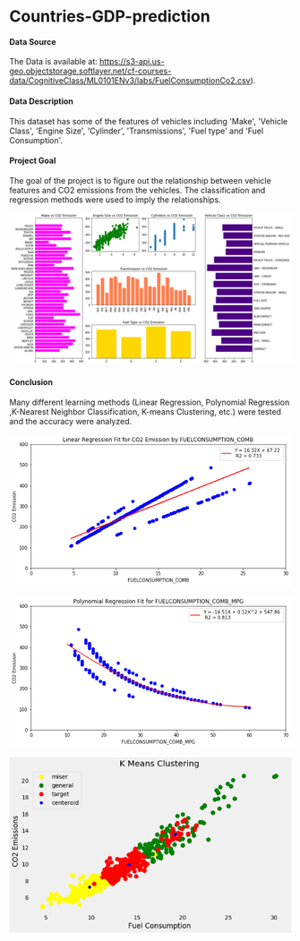 # Countries-GDP-prediction

#### Data Source
The Data is available at: https://s3-api.us-geo.objectstorage.softlayer.net/cf-courses-data/CognitiveClass/ML0101ENv3/labs/FuelConsumptionCo2.csv).

#### Data Description
This dataset has some of the features of vehicles including 'Make', 'Vehicle Class', 'Engine Size', 'Cylinder', 'Transmissions', 'Fuel type' and 'Fuel Consumption'.  

#### Project Goal
The goal of the project is to figure out the relationship between vehicle features and CO2 emissions from the vehicles. The classification and regression methods were used to imply the relationships.

![](/Project%20Fig-1.png)

#### Conclusion 
Many different learning methods (Linear Regression, Polynomial Regression ,K-Nearest Neighbor Classification, K-means Clustering, etc.) were tested and the accuracy were analyzed.

![](/Project%20Fig-3.png)

![](/Project%20Fig-4.png)

![](/Project%20Fig-5.png)

